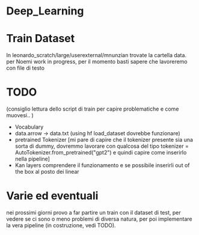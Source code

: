 # Deep_Learning

# Train Dataset
In leonardo_scratch/large/userexternal/mnunzian trovate la cartella data.
per Noemi work in progress, per il momento basti sapere che lavoreremo con file di testo

# TODO
(consiglio lettura dello script di train per capire problematiche e come muovesi.. )

- Vocabulary
- data.arrow -> data.txt (using hf load_dataset dovrebbe funzionare)
- pretrained Tokenizer  [mi pare di capire che il tokenizer presente sia una sorta di dummy, dovremmo lavorare con 
qualcosa del tipo tokenizer = AutoTokenizer.from_pretrained("gpt2") e quindi capire come inserirlo nella pipeline]
- Kan layers comprendere il funzionamento e se possibile inserirli out of the box al posto dei linear

# Varie ed eventuali
nei prossimi giorni provo a far partire un train con il dataset di test, per vedere se ci sono o meno problemi di diversa natura, per poi 
implementare la vera pipeline (in costruzione, vedi TODO).